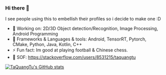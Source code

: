 ### Hi there 👋


I see people using this to embellish their profiles so i decide to make one :D

- 🔭 Working on: 2D/3D Object detection/Recognition, Image Processing, Android Programming
- 🌱 Frameworks & Languages & tools: Android, TensorRT, Pytorch, CMake, Python, Java, Kotlin, C++
- ⚡ Fun fact: Im good at playing football & Chinese chess.
- 🌱 SOF: https://stackoverflow.com/users/8531215/taquangtu

[![TaQuangTu's GitHub stats](https://github-readme-stats.vercel.app/api?username=TaQuangTu&show_icons=true&theme=dark)](https://github.com/TaQuangTu)
